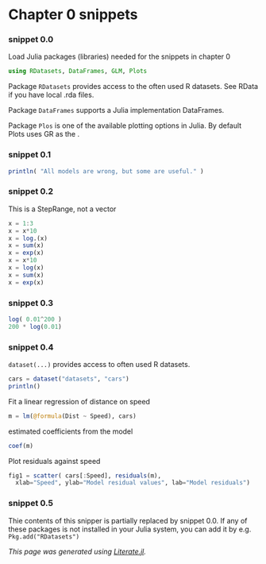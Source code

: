 # Chapter 0 snippets

### snippet 0.0

Load Julia packages (libraries) needed  for the snippets in chapter 0

```julia
using RDatasets, DataFrames, GLM, Plots
```

Package `RDatasets` provides access to the often used R datasets.
See RData if you have local .rda files.

Package `DataFrames` supports a Julia implementation DataFrames.

Package `Plos` is one of the available plotting options in Julia.
By default Plots uses GR as the .

### snippet 0.1

```julia
println( "All models are wrong, but some are useful." )
```

### snippet 0.2

This is a StepRange, not a vector

```julia
x = 1:3
x = x*10
x = log.(x)
x = sum(x)
x = exp(x)
x = x*10
x = log(x)
x = sum(x)
x = exp(x)
```

### snippet 0.3

```julia
log( 0.01^200 )
200 * log(0.01)
```

### snippet 0.4

`dataset(...)` provides access to often used R datasets.

```julia
cars = dataset("datasets", "cars")
println()
```

Fit a linear regression of distance on speed

```julia
m = lm(@formula(Dist ~ Speed), cars)
```

estimated coefficients from the model

```julia
coef(m)
```

Plot residuals against speed

```julia
fig1 = scatter( cars[:Speed], residuals(m),
  xlab="Speed", ylab="Model residual values", lab="Model residuals")
```

### snippet 0.5

Thie contents of this snipper is partially replaced by snippet 0.0.
If any of these packages is not installed in your Julia system,
you can add it by e.g. `Pkg.add("RDatasets")`

*This page was generated using [Literate.jl](https://github.com/fredrikekre/Literate.jl).*

